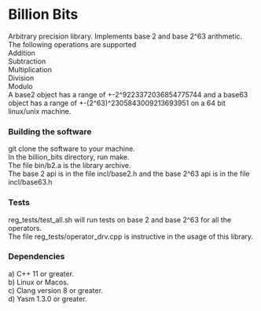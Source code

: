 # Billion Bits
Arbitrary precision library. Implements base 2 and base 2^63 arithmetic.  
The following operations are supported  
Addition  
Subtraction  
Multiplication  
Division  
Modulo  
A base2 object has a range of +-2^9223372036854775744 and a base63 object has a range of +-(2^63)^2305843009213693951 on a 64 bit linux/unix machine.
### Building the software
git clone the software to your machine.  
In the billion_bits directory, run make.  
The file bin/b2.a is the library archive.  
The base 2 api is in the file incl/base2.h and the base 2^63 api is in the file incl/base63.h

### Tests
reg_tests/test_all.sh will run tests on base 2 and base 2^63 for all the operators.  
The file reg_tests/operator_drv.cpp is instructive in the usage of this library.

### Dependencies
a) C++ 11 or greater.  
b) Linux or Macos.  
c) Clang version 8 or greater.  
d) Yasm 1.3.0 or greater.  
